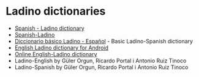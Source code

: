 # Ladino dictionaries

* [Spanish - Ladino dictionary](https://www.soysefardi.org/2015/06/diksionaryo-de-ladino-espanyol.html)
* [Spanish-Ladino](https://orbilat.com/Languages/Spanish-Ladino/index.html)
* [Diccionario básico Ladino - Español](https://www.amazon.com/Diccionario-básico-Ladino-Español-Biblioteca-ebook/dp/B00Y8RYD72/) - Basic Ladino-Spanish dictionary
* [English Ladino dictionary for Android](https://play.google.com/store/apps/details?id=ru.vddevelopment.ref.enladen&hl=en_US&gl=US)
* [Online English-Ladino dictionary](https://glosbe.com/lad/en)
* Ladino-English by Güler Orgun, Ricardo Portal i Antonio Ruiz Tinoco
* Ladino-Spanish by Güler Orgun, Ricardo Portal i Antonio Ruiz Tinoco

